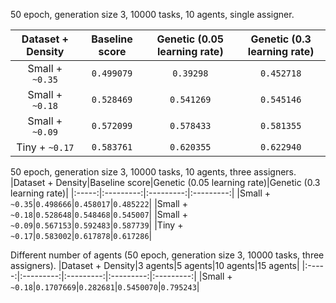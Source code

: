 50 epoch, generation size 3, 10000 tasks, 10 agents, single assigner.

|Dataset + Density|Baseline score|Genetic (0.05 learning rate)|Genetic (0.3 learning rate)|
|:-----:|:---------:|:---------:|:---------:|
|Small + `~0.35`|`0.499079`|`0.39298` |`0.452718`|
|Small + `~0.18`|`0.528469`|`0.541269`|`0.545146`|
|Small + `~0.09`|`0.572099`|`0.578433`|`0.581355`|
|Tiny  + `~0.17`|`0.583761`|`0.620355`|`0.622940`|

50 epoch, generation size 3, 10000 tasks, 10 agents, three assigners.
|Dataset + Density|Baseline score|Genetic (0.05 learning rate)|Genetic (0.3 learning rate)|
|:-----:|:---------:|:---------:|:---------:|
|Small + `~0.35`|`0.498666`|`0.458017`|`0.485222`|
|Small + `~0.18`|`0.528648`|`0.548468`|`0.545007`|
|Small + `~0.09`|`0.567153`|`0.592483`|`0.587739`|
|Tiny  + `~0.17`|`0.583002`|`0.617878`|`0.617286`|

Different number of agents (50 epoch, generation size 3, 10000 tasks, three assigners).
|Dataset + Density|3 agents|5 agents|10 agents|15 agents|
|:-----:|:---------:|:---------:|:---------:|:---------:|
|Small + `~0.18`|`0.1707669`|`0.282681`|`0.5450070`|`0.795243`|

